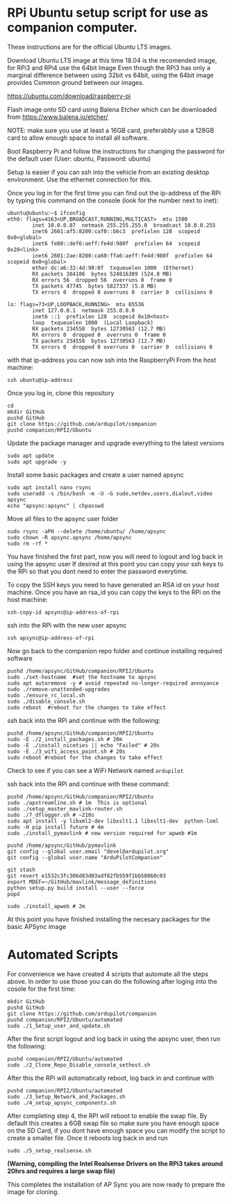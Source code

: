 # RPi Ubuntu setup script for use as companion computer.

These instructions are for the official Ubuntu LTS images.

Download Ubuntu LTS image at this time 18.04 is the recomended image, for RPi3 and RPi4 use the 64bit Image
Even though the RPi3 has only a marginal difference between using 32bit vs 64bit, using the 64bit image provides
Common ground between our images.

https://ubuntu.com/download/raspberry-pi

Flash image onto SD card using Balena Etcher which can be downloaded from
https://www.balena.io/etcher/

NOTE: make sure you use at least a  16GB card, preferabbly use a 128GB card to allow enough space to install all software.

Boot Raspberry Pi and follow the instructions for changing the password for the default user (User: ubuntu, Password: ubuntu)

Setup is easier if you can ssh into the vehicle from an existing
desktop environment.  Use the ethernet connection for this.

Once you log in for the first time you can find out the ip-address of the RPi by typing this command on the console (look for the number next to inet):
```console
ubuntu@ubuntu:~$ ifconfig
eth0: flags=4163<UP,BROADCAST,RUNNING,MULTICAST>  mtu 1500
        inet 10.0.0.87  netmask 255.255.255.0  broadcast 10.0.0.255
        inet6 2601:af5:8200:caf0::b6c3  prefixlen 128  scopeid 0x0<global>
        inet6 fe80::def6:aeff:fe4d:980f  prefixlen 64  scopeid 0x20<link>
        inet6 2601:2ae:8200:ca60:ffa6:aeff:fe4d:980f  prefixlen 64  scopeid 0x0<global>
        ether dc:a6:32:4d:98:0f  txqueuelen 1000  (Ethernet)
        RX packets 384106  bytes 524816389 (524.8 MB)
        RX errors 56  dropped 56  overruns 0  frame 0
        TX packets 47745  bytes 5827337 (5.8 MB)
        TX errors 0  dropped 0 overruns 0  carrier 0  collisions 0

lo: flags=73<UP,LOOPBACK,RUNNING>  mtu 65536
        inet 127.0.0.1  netmask 255.0.0.0
        inet6 ::1  prefixlen 128  scopeid 0x10<host>
        loop  txqueuelen 1000  (Local Loopback)
        RX packets 234558  bytes 12730563 (12.7 MB)
        RX errors 0  dropped 0  overruns 0  frame 0
        TX packets 234558  bytes 12730563 (12.7 MB)
        TX errors 0  dropped 0 overruns 0  carrier 0  collisions 0

```

with that ip-address you can now ssh into the RaspberryPi
From the host machine:
```console
ssh ubuntu@ip-address
```

Once you log in, clone this repository
```console
cd
mkdir GitHub
pushd GitHub
git clone https://github.com/ardupilot/companion
pushd companion/RPI2/Ubuntu
```

Update the package manager and upgrade everything to the latest versions
```console
sudo apt update
sudo apt upgrade -y
```

Install some basic packages and create a user named apsync
```console
sudo apt install nano rsync
sudo useradd -s /bin/bash -m -U -G sudo,netdev,users,dialout,video apsync
echo "apsync:apsync" | chpasswd
```

Move all files to the apsync user folder
```console
sudo rsync -aPH --delete /home/ubuntu/ /home/apsync
sudo chown -R apsync.apsync /home/apsync
sudo rm -rf *
```

You have finished the first part, now you will need to logout and log back in using the apsync user
If desired at this point you can copy your ssh keys to the RPi so that you dont need to enter the password everytime.

To copy the SSH keys you need to have generated an RSA id on your host machine. Once you have an rsa_id you can copy the keys to the RPi
on the host machine:
```console
ssh-copy-id apsync@ip-address-of-rpi
```

ssh into the RPi with the new user apsync
```console
ssh apsync@ip-address-of-rpi
```

Now go back to the companion repo folder and continue installing required software
```console
pushd /home/apsync/GitHub/companion/RPI2/Ubuntu
sudo ./set-hostname  #set the hostname to apsync
sudo apt autoremove -y # avoid repeated no-longer-required annoyance
sudo ./remove-unattended-upgrades
sudo ./ensure_rc_local.sh
sudo ./disable_console.sh
sudo reboot  #reboot for the changes to take effect
```

ssh back into the RPi and continue with the following:
```console
pushd /home/apsync/GitHub/companion/RPI2/Ubuntu
sudo -E ./2_install_packages.sh # 20m
sudo -E ./install_niceties || echo "Failed" # 20s
sudo -E ./3_wifi_access_point.sh # 20s
sudo reboot #reboot for the changes to take effect
```

Check to see if you can see a WiFi Network named `ardupilot`

ssh back into the RPi and continue with these command:
```console
pushd /home/apsync/GitHub/companion/RPI2/Ubuntu
sudo ./apstreamline.sh # 1m  This is optional
sudo ./setup_master_mavlink-router.sh
sudo ./7_dflogger.sh # ~210s
sudo apt install -y libxml2-dev libxslt1.1 libxslt1-dev  python-lxml
sudo -H pip install future # 4m
sudo ./install_pymavlink # new version required for apweb #1m

pushd /home/apsync/GitHub/pymavlink
git config --global user.email "devel@ardupilot.org"
git config --global user.name "ArduPilotCompanion"

git stash
git revert e1532c3fc306d83d03adf82fb559f1bb50860c03
export MDEF=~/GitHub/mavlink/message_definitions
python setup.py build install --user --force
popd

sudo ./install_apweb # 2m
```

At this point you have finished installing the necesary packages for the basic APSync image

# Automated Scripts
For convenience we have created 4 scripts that automate all the steps above. In order to use those you can do the following after loging into the cosole for the first time:

```console
mkdir GitHub
pushd GitHub
git clone https://github.com/ardupilot/companion
pushd companion/RPI2/Ubuntu/automated
sudo ./1_Setup_user_and_update.sh
```
After the first script logout and log back in using the apsync user, then run the following:
```console
pushd companion/RPI2/Ubuntu/automated
sudo ./2_Clone_Repo_Disable_console_sethost.sh
```
After this the RPi will automatically reboot, log back in and continue with
```console
pushd companion/RPI2/Ubuntu/automated
sudo ./3_Setup_Network_and_Packages.sh
sudo ./4_setup_apsync_components.sh
```
After completing step 4, the RPI will reboot to enable the swap file. By default this creates a 6GB swap file so make  sure you have enough space on the SD Card, if you dont have enough space you can modify the script to create a smaller file. Once it reboots log back in and run
```console
sudo ./5_setup_realsense.sh
```
**(Warning, compiling the Intel Realsense Drivers on the RPi3 takes around 20hrs and requires a large swap file)**

This completes the installation of AP Sync you are now ready to prepare the image for cloning.

